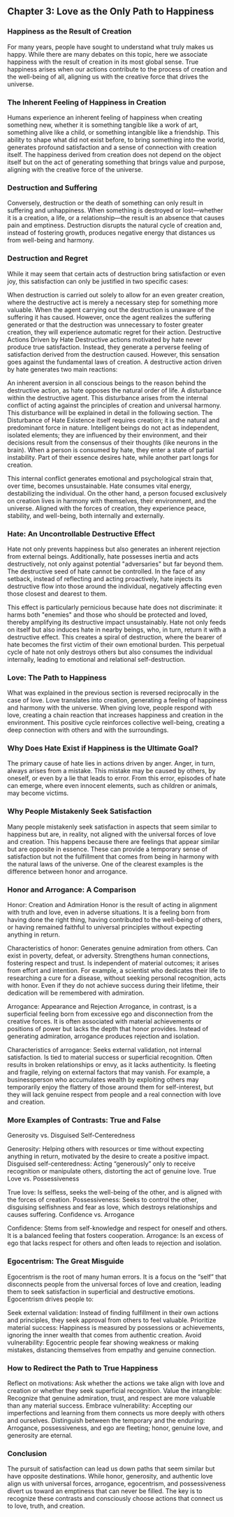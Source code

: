 ## Chapter 3: Love as the Only Path to Happiness

### Happiness as the Result of Creation
For many years, people have sought to understand what truly makes us happy. While there are many debates on this topic, here we associate happiness with the result of creation in its most global sense. True happiness arises when our actions contribute to the process of creation and the well-being of all, aligning us with the creative force that drives the universe.

### The Inherent Feeling of Happiness in Creation
Humans experience an inherent feeling of happiness when creating something new, whether it is something tangible like a work of art, something alive like a child, or something intangible like a friendship. This ability to shape what did not exist before, to bring something into the world, generates profound satisfaction and a sense of connection with creation itself. The happiness derived from creation does not depend on the object itself but on the act of generating something that brings value and purpose, aligning with the creative force of the universe.

### Destruction and Suffering
Conversely, destruction or the death of something can only result in suffering and unhappiness. When something is destroyed or lost—whether it is a creation, a life, or a relationship—the result is an absence that causes pain and emptiness. Destruction disrupts the natural cycle of creation and, instead of fostering growth, produces negative energy that distances us from well-being and harmony.

### Destruction and Regret
While it may seem that certain acts of destruction bring satisfaction or even joy, this satisfaction can only be justified in two specific cases:

When destruction is carried out solely to allow for an even greater creation, where the destructive act is merely a necessary step for something more valuable.
When the agent carrying out the destruction is unaware of the suffering it has caused. However, once the agent realizes the suffering generated or that the destruction was unnecessary to foster greater creation, they will experience automatic regret for their action.
Destructive Actions Driven by Hate
Destructive actions motivated by hate never produce true satisfaction. Instead, they generate a perverse feeling of satisfaction derived from the destruction caused. However, this sensation goes against the fundamental laws of creation. A destructive action driven by hate generates two main reactions:

An inherent aversion in all conscious beings to the reason behind the destructive action, as hate opposes the natural order of life.
A disturbance within the destructive agent. This disturbance arises from the internal conflict of acting against the principles of creation and universal harmony. This disturbance will be explained in detail in the following section.
The Disturbance of Hate
Existence itself requires creation; it is the natural and predominant force in nature. Intelligent beings do not act as independent, isolated elements; they are influenced by their environment, and their decisions result from the consensus of their thoughts (like neurons in the brain). When a person is consumed by hate, they enter a state of partial instability. Part of their essence desires hate, while another part longs for creation.

This internal conflict generates emotional and psychological strain that, over time, becomes unsustainable. Hate consumes vital energy, destabilizing the individual. On the other hand, a person focused exclusively on creation lives in harmony with themselves, their environment, and the universe. Aligned with the forces of creation, they experience peace, stability, and well-being, both internally and externally.

### Hate: An Uncontrollable Destructive Effect
Hate not only prevents happiness but also generates an inherent rejection from external beings. Additionally, hate possesses inertia and acts destructively, not only against potential "adversaries" but far beyond them. The destructive seed of hate cannot be controlled. In the face of any setback, instead of reflecting and acting proactively, hate injects its destructive flow into those around the individual, negatively affecting even those closest and dearest to them.

This effect is particularly pernicious because hate does not discriminate: it harms both "enemies" and those who should be protected and loved, thereby amplifying its destructive impact unsustainably. Hate not only feeds on itself but also induces hate in nearby beings, who, in turn, return it with a destructive effect. This creates a spiral of destruction, where the bearer of hate becomes the first victim of their own emotional burden. This perpetual cycle of hate not only destroys others but also consumes the individual internally, leading to emotional and relational self-destruction.

### Love: The Path to Happiness
What was explained in the previous section is reversed reciprocally in the case of love. Love translates into creation, generating a feeling of happiness and harmony with the universe. When giving love, people respond with love, creating a chain reaction that increases happiness and creation in the environment. This positive cycle reinforces collective well-being, creating a deep connection with others and with the surroundings.

### Why Does Hate Exist if Happiness is the Ultimate Goal?
The primary cause of hate lies in actions driven by anger. Anger, in turn, always arises from a mistake. This mistake may be caused by others, by oneself, or even by a lie that leads to error. From this error, episodes of hate can emerge, where even innocent elements, such as children or animals, may become victims.

### Why People Mistakenly Seek Satisfaction
Many people mistakenly seek satisfaction in aspects that seem similar to happiness but are, in reality, not aligned with the universal forces of love and creation. This happens because there are feelings that appear similar but are opposite in essence. These can provide a temporary sense of satisfaction but not the fulfillment that comes from being in harmony with the natural laws of the universe. One of the clearest examples is the difference between honor and arrogance.

### Honor and Arrogance: A Comparison
Honor: Creation and Admiration
Honor is the result of acting in alignment with truth and love, even in adverse situations. It is a feeling born from having done the right thing, having contributed to the well-being of others, or having remained faithful to universal principles without expecting anything in return.

Characteristics of honor:
Generates genuine admiration from others.
Can exist in poverty, defeat, or adversity.
Strengthens human connections, fostering respect and trust.
Is independent of material outcomes; it arises from effort and intention.
For example, a scientist who dedicates their life to researching a cure for a disease, without seeking personal recognition, acts with honor. Even if they do not achieve success during their lifetime, their dedication will be remembered with admiration.

Arrogance: Appearance and Rejection
Arrogance, in contrast, is a superficial feeling born from excessive ego and disconnection from the creative forces. It is often associated with material achievements or positions of power but lacks the depth that honor provides. Instead of generating admiration, arrogance produces rejection and isolation.

Characteristics of arrogance:
Seeks external validation, not internal satisfaction.
Is tied to material success or superficial recognition.
Often results in broken relationships or envy, as it lacks authenticity.
Is fleeting and fragile, relying on external factors that may vanish.
For example, a businessperson who accumulates wealth by exploiting others may temporarily enjoy the flattery of those around them for self-interest, but they will lack genuine respect from people and a real connection with love and creation.

### More Examples of Contrasts: True and False
Generosity vs. Disguised Self-Centeredness

Generosity: Helping others with resources or time without expecting anything in return, motivated by the desire to create a positive impact.
Disguised self-centeredness: Acting “generously” only to receive recognition or manipulate others, distorting the act of genuine love.
True Love vs. Possessiveness

True love: Is selfless, seeks the well-being of the other, and is aligned with the forces of creation.
Possessiveness: Seeks to control the other, disguising selfishness and fear as love, which destroys relationships and causes suffering.
Confidence vs. Arrogance

Confidence: Stems from self-knowledge and respect for oneself and others. It is a balanced feeling that fosters cooperation.
Arrogance: Is an excess of ego that lacks respect for others and often leads to rejection and isolation.
### Egocentrism: The Great Misguide
Egocentrism is the root of many human errors. It is a focus on the “self” that disconnects people from the universal forces of love and creation, leading them to seek satisfaction in superficial and destructive emotions. Egocentrism drives people to:

Seek external validation: Instead of finding fulfillment in their own actions and principles, they seek approval from others to feel valuable.
Prioritize material success: Happiness is measured by possessions or achievements, ignoring the inner wealth that comes from authentic creation.
Avoid vulnerability: Egocentric people fear showing weakness or making mistakes, distancing themselves from empathy and genuine connection.
### How to Redirect the Path to True Happiness
Reflect on motivations: Ask whether the actions we take align with love and creation or whether they seek superficial recognition.
Value the intangible: Recognize that genuine admiration, trust, and respect are more valuable than any material success.
Embrace vulnerability: Accepting our imperfections and learning from them connects us more deeply with others and ourselves.
Distinguish between the temporary and the enduring: Arrogance, possessiveness, and ego are fleeting; honor, genuine love, and generosity are eternal.

### Conclusion
The pursuit of satisfaction can lead us down paths that seem similar but have opposite destinations. While honor, generosity, and authentic love align us with universal forces, arrogance, egocentrism, and possessiveness divert us toward an emptiness that can never be filled. The key is to recognize these contrasts and consciously choose actions that connect us to love, truth, and creation.


